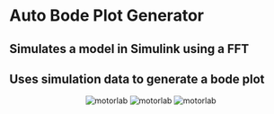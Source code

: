 # Auto Bode Plot Generator
## Simulates a model in Simulink using a FFT
## Uses simulation data to generate a bode plot

<p align="center">
  <img src="" alt="motorlab"/>
  <img src="" alt="motorlab"/>
  <img src="" alt="motorlab"/>
</p>
